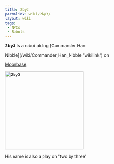 ```yaml
---
title: 2by3
permalink: wiki/2by3/
layout: wiki
tags:
 - NPCs
 - Robots
---
```


**2by3** is a robot aiding [Commander Han
Nibble](/wiki/Commander_Han_Nibble "wikilink") on
[Moonbase](/wiki/Moonbase "wikilink").
<img src="2by3.png" title="2by3" width="259" alt="2by3" />

His name is also a play on "two by three"
